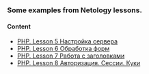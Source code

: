 ### Some examples from Netology lessons.

#### Content
* [PHP. Lesson 5 Настройка сервера](php/flow9/lesson1)
* [PHP. Lesson 6 Обработка форм](php/flow9/lesson2)
* [PHP. Lesson 7 Работа с заголовками](php/flow9/lesson3)
* [PHP. Lesson 8 Авторизация. Сессии. Куки](php/flow9/lesson4)